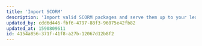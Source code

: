 ```yaml
---
title: 'Import SCORM'
description: 'Import valid SCORM packages and serve them up to your learners along side courses built with our native course builder.'
updated_by: cdd6d446-fbf6-4797-88f3-96075e42fb82
updated_at: 1590809611
id: 4154a856-371f-41f8-a27b-12067d12b8f2
---
```

